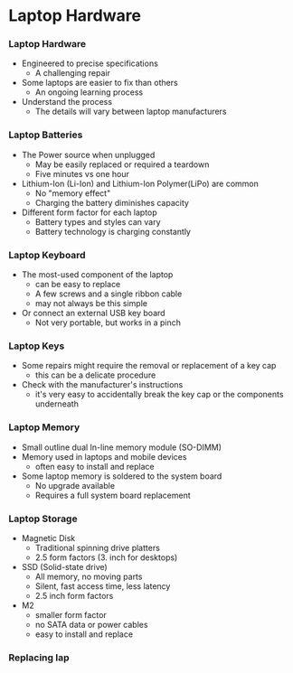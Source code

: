 # Laptop Hardware

### Laptop Hardware
- Engineered to precise specifications
	- A challenging repair
- Some laptops are easier to fix than others
	- An ongoing learning process
- Understand the process
	- The details will vary between laptop manufacturers

### Laptop Batteries
- The Power source when unplugged
	- May be easily replaced or required a teardown
	- Five minutes vs one hour
- Lithium-Ion (Li-Ion) and Lithium-Ion Polymer(LiPo) are common
	- No "memory effect"
	- Charging the battery diminishes capacity
- Different form factor for each laptop
	- Battery types and styles can vary
	- Battery technology is charging constantly

### Laptop Keyboard
- The most-used component of the laptop
	- can be easy to replace
	- A few screws and a single ribbon cable
	- may not always be this simple
- Or connect an external USB key board
	- Not very portable, but works in a pinch

### Laptop Keys
- Some repairs might require the removal or replacement of a key cap
	- this can be a delicate procedure
- Check with the manufacturer's instructions
	- it's very easy to accidentally break the key cap or the components underneath

### Laptop Memory
- Small outline dual In-line memory module (SO-DIMM)
- Memory used in laptops and mobile devices
	- often easy to install and replace
- Some laptop memory is soldered to the system board
	- No upgrade available
	- Requires a full system board replacement

### Laptop Storage
- Magnetic Disk
	- Traditional spinning drive platters 
	- 2.5 form factors (3. inch for desktops)
- SSD (Solid-state drive)
	- All memory, no moving parts
	- Silent, fast access time, less latency
	- 2.5 inch form factors
- M2
	- smaller form factor
	- no SATA data or power cables
	- easy to install and replace

### Replacing lap